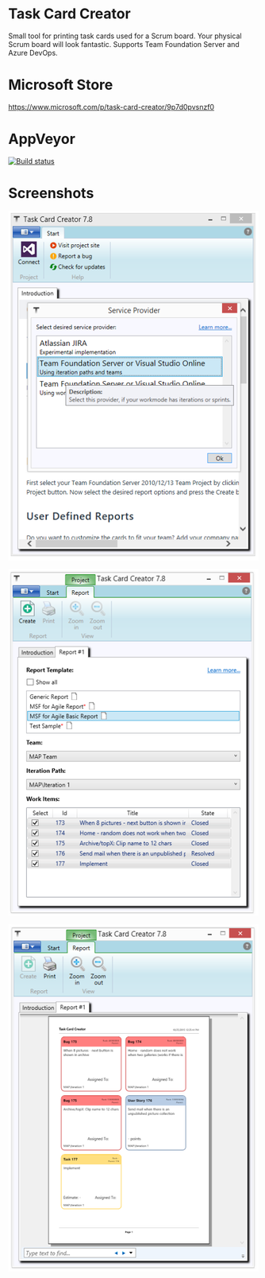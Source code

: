 # Task Card Creator
Small tool for printing task cards used for a Scrum board. Your physical Scrum board will look fantastic. Supports Team Foundation Server and Azure DevOps.

# Microsoft Store
https://www.microsoft.com/p/task-card-creator/9p7d0pvsnzf0

# AppVeyor
[![Build status](https://ci.appveyor.com/api/projects/status/g1kb82nis02kc07c?svg=true)](https://ci.appveyor.com/project/frederiksen/task-card-creator)

# Screenshots

![Alt text](/images/screen1.png "Service provider selection")

![Alt text](/images/screen2.png "Select report")

![Alt text](/images/screen3.png "Report ready")
